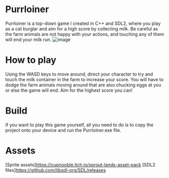 # Purrloiner
Purrloiner is a top-down game I created in C++ and SDL2, where you play as a cat burglar and aim for a high score by collecting milk. Be careful as the farm animals are not happy with your actions, and touching any of them will end your milk run.
![image](https://github.com/glbp11/Purrloiner/assets/131571101/cd5e17ae-aa3a-4838-8612-d593d8c48d92)

# How to play
Using the WASD keys to move around, direct your character to try and touch the milk container in the farm to increase your score. You will have to dodge the farm animals moving around that are also chucking eggs at you or else the game will end. Aim for the highest score you can!

# Build
If you want to play this game yourself, all you need to do is to copy the project onto your device and run the Purrloiner.exe file.

# Assets
[Sprite assets]https://cupnooble.itch.io/sprout-lands-asset-pack
[SDL2 files]https://github.com/libsdl-org/SDL/releases
